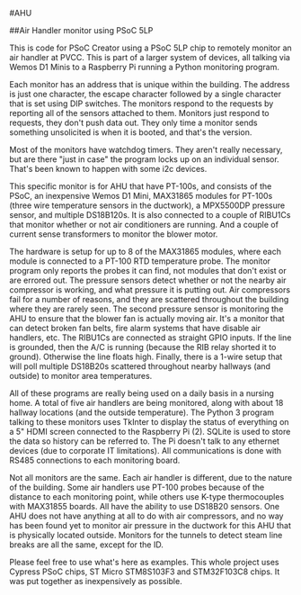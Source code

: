 #AHU

##Air Handler monitor using PSoC 5LP

This is code for PSoC Creator using a PSoC 5LP chip to remotely monitor an air handler at PVCC. This is part of a larger system of devices, all talking via Wemos D1 Minis to a Raspberry Pi running a Python monitoring program.

Each monitor has an address that is unique within the building. The address is just one character, the escape character followed by a single character that is set using DIP switches. The monitors respond to the requests by reporting all of the sensors attached to them. Monitors just respond to requests, they don't push data out. They only time a monitor sends something unsolicited is when it is booted, and that's the version.

Most of the monitors have watchdog timers. They aren't really necessary, but are there "just in case" the program locks up on an individual sensor. That's been known to happen with some i2c devices.

This specific monitor is for AHU that have PT-100s, and consists of the PSoC, an inexpensive Wemos D1 Mini, MAX31865 modules for PT-100s (three wire temperature sensors in the ductwork), a MPX5500DP pressure sensor, and multiple DS18B120s. It is also connected to a couple of RIBU1Cs that monitor whether or not air conditioners are running.  And a couple of current sense transformers to monitor the blower motor.

The hardware is setup for up to 8 of the MAX31865 modules, where each module is connected to a PT-100 RTD temperature probe. The monitor program only reports the probes it can find, not modules that don't exist or are errored out. The pressure sensors detect whether or not the nearby air compressor is working, and what pressure it is putting out. Air compressors fail for a number of reasons, and they are scattered throughout the building where they are rarely seen. The second pressure sensor is monitoring the AHU to ensure that the blower fan is actually moving air. It's a monitor that can detect broken fan belts, fire alarm systems that have disable air handlers, etc. The RIBU1Cs are connected as straight GPIO inputs. If the line is grounded, then the A/C is running (because the RIB relay shorted it to ground). Otherwise the line floats high. Finally, there is a 1-wire setup that will poll multiple DS18B20s scattered throughout nearby hallways (and outside) to monitor area temperatures.

All of these programs are really being used on a daily basis in a nursing home. A total of five air handlers are being monitored, along with about 18 hallway locations (and the outside temperature). The Python 3 program talking to these monitors uses TkInter to display the status of everything on a 5" HDMI screen connected to the Raspberry Pi (2). SQLite is used to store the data so history can be referred to. The Pi doesn't talk to any ethernet devices (due to corporate IT limitations). All communications is done with RS485 connections to each monitoring board.

Not all monitors are the same. Each air handler is different, due to the nature of the building. Some air handlers use PT-100 probes because of the distance to each monitoring point, while others use K-type thermocouples with MAX31855 boards. All have the ability to use DS18B20 sensors. One AHU does not have anything at all to do with air compressors, and no way has been found yet to monitor air pressure in the ductwork for this AHU that is physically located outside. Monitors for the tunnels to detect steam line breaks are all the same, except for the ID.

Please feel free to use what's here as examples. This whole project uses Cypress PSoC chips, ST Micro STM8S103F3 and STM32F103C8 chips. It was put together as inexpensively as possible.
